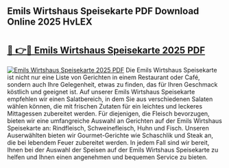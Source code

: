## Emils Wirtshaus Speisekarte PDF Download Online 2025 HvLEX

# <h2><a href="http://gc8plg.nevu.top/?p=Emils+Wirtshaus+Speisekarte">🔗 👉🔴 Emils Wirtshaus Speisekarte 2025 PDF</a></h2>

[![Emils Wirtshaus Speisekarte 2025 PDF](https://i.imgur.com/dBaPXMq.png)](http://gc8plg.nevu.top/?p=Emils+Wirtshaus+Speisekarte)
Die Emils Wirtshaus Speisekarte ist nicht nur eine Liste von Gerichten in einem Restaurant oder Café, sondern auch Ihre Gelegenheit, etwas zu finden, das für Ihren Geschmack köstlich und geeignet ist. Auf unserer Emils Wirtshaus Speisekarte empfehlen wir einen Salatbereich, in dem Sie aus verschiedenen Salaten wählen können, die mit frischen Zutaten für ein leichtes und leckeres Mittagessen zubereitet werden. Für diejenigen, die Fleisch bevorzugen, bieten wir eine umfangreiche Auswahl an Gerichten auf der Emils Wirtshaus Speisekarte an: Rindfleisch, Schweinefleisch, Huhn und Fisch. Unseren Auserwählten bieten wir Gourmet-Gerichte wie Schaschlik und Steak an, die bei lebendem Feuer zubereitet werden. In jedem Fall sind wir bereit, Ihnen bei der Auswahl der Speisen auf der Emils Wirtshaus Speisekarte zu helfen und Ihnen einen angenehmen und bequemen Service zu bieten.
